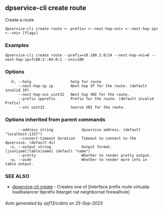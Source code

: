 ## dpservice-cli create route

Create a route

```
dpservice-cli create route <--prefix> <--next-hop-vni> <--next-hop-ip> <--vni> [flags]
```

### Examples

```
dpservice-cli create route --prefix=10.100.3.0/24 --next-hop-vni=0 --next-hop-ip=fc00:2::64:0:1 --vni=100
```

### Options

```
  -h, --help                  help for route
      --next-hop-ip ip        Next hop IP for the route. (default invalid IP)
      --next-hop-vni uint32   Next hop VNI for the route.
      --prefix ipprefix       Prefix for the route. (default invalid Prefix)
      --vni uint32            Source VNI for the route.
```

### Options inherited from parent commands

```
      --address string             dpservice address. (default "localhost:1337")
      --connect-timeout duration   Timeout to connect to the dpservice. (default 4s)
  -o, --output string              Output format. [json|yaml|table|name] (default "name")
      --pretty                     Whether to render pretty output.
  -w, --wide                       Whether to render more info in table output.
```

### SEE ALSO

* [dpservice-cli create](dpservice-cli_create.md)	 - Creates one of [interface prefix route virtualip loadbalancer lbprefix lbtarget nat neighbornat firewallrule]

###### Auto generated by spf13/cobra on 25-Sep-2023
